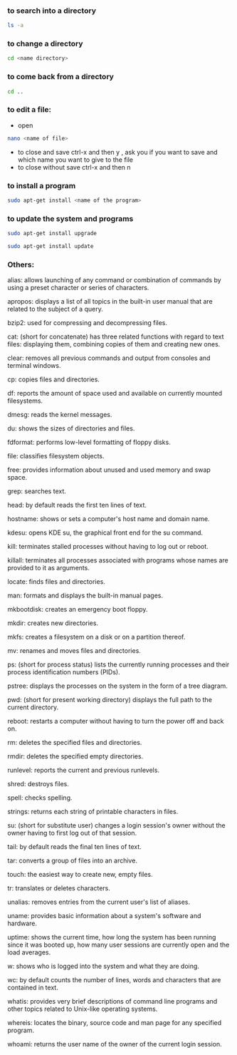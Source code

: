 

### to search into a directory
```Bash
ls -a
```

### to change  a directory
```Bash
cd <name directory>
```

### to come back from a directory
```Bash
cd ..
```

### to edit a file:
- open
```Bash
nano <name of file>
```
- to close and save
ctrl-x and then y , ask you if you want to save and which name you want to give to the file
- to close without save
ctrl-x and then n

### to install a program
```Bash
sudo apt-get install <name of the program> 
```

### to update the system and programs
```Bash
sudo apt-get install upgrade
```
```Bash
sudo apt-get install update
```

### Others: 

alias:   allows launching of any command or combination of commands by using a preset character or series of characters.

apropos:   displays a list of all topics in the built-in user manual that are related to the subject of a query.

bzip2:   used for compressing and decompressing files.

cat:   (short for concatenate) has three related functions with regard to text files: displaying them, combining copies of them and creating new ones.

clear:   removes all previous commands and output from consoles and terminal windows.

cp:   copies files and directories.

df:   reports the amount of space used and available on currently mounted filesystems.

dmesg:   reads the kernel messages.

du:   shows the sizes of directories and files.

fdformat:   performs low-level formatting of floppy disks.

file:   classifies filesystem objects.

free:   provides information about unused and used memory and swap space.

grep:   searches text.

head:   by default reads the first ten lines of text.

hostname:   shows or sets a computer's host name and domain name.

kdesu:   opens KDE su, the graphical front end for the su command.

kill:   terminates stalled processes without having to log out or reboot.

killall:   terminates all processes associated with programs whose names are provided to it as arguments.

locate:   finds files and directories.

man:   formats and displays the built-in manual pages.

mkbootdisk:   creates an emergency boot floppy.

mkdir:   creates new directories.

mkfs:   creates a filesystem on a disk or on a partition thereof.

mv:   renames and moves files and directories.

ps:   (short for process status) lists the currently running processes and their process identification numbers (PIDs).

pstree:   displays the processes on the system in the form of a tree diagram.

pwd:   (short for present working directory) displays the full path to the current directory.

reboot:   restarts a computer without having to turn the power off and back on.

rm:   deletes the specified files and directories.

rmdir:   deletes the specified empty directories.

runlevel:   reports the current and previous runlevels.

shred:   destroys files.

spell:   checks spelling.

strings:   returns each string of printable characters in files.

su:   (short for substitute user) changes a login session's owner without the owner having to first log out of that session.

tail:   by default reads the final ten lines of text.

tar:   converts a group of files into an archive.

touch:   the easiest way to create new, empty files.

tr:   translates or deletes characters.

unalias:   removes entries from the current user's list of aliases.

uname:   provides basic information about a system's software and hardware.

uptime:   shows the current time, how long the system has been running since it was booted up, how many user sessions are currently open and the load averages.

w:   shows who is logged into the system and what they are doing.

wc:   by default counts the number of lines, words and characters that are contained in text.

whatis:   provides very brief descriptions of command line programs and other topics related to Unix-like operating systems.

whereis:   locates the binary, source code and man page for any specified program.

whoami:   returns the user name of the owner of the current login session. 
